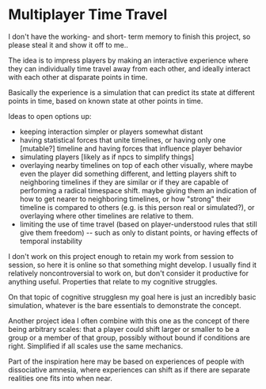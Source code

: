 # Multiplayer Time Travel

I don't have the working- and short- term memory to finish this project, so please steal it and show it off to me..

The idea is to impress players by making an interactive experience where they can individually time travel away from each other, and ideally interact with each other at disparate points in time.

Basically the experience is a simulation that can predict its state at different points in time, based on known state at other points in time.

Ideas to open options up:
- keeping interaction simpler or players somewhat distant
- having statistical forces that unite timelines, or having only one [mutable?] timeline and having forces that influence player behavior
- simulating players [likely as if npcs to simplify things]
- overlaying nearby timelines on top of each other visually, where maybe even the player did something different, and letting players shift to neighboring timelines if they are similar or if they are capable of performing a radical timespace shift.  maybe giving them an indication of how to get nearer to neighboring timelines, or how "strong" their timeline is compared to others (e.g. is this person real or simulated?), or overlaying where other timelines are relative to them.
- limiting the use of time travel (based on player-understood rules that still give them freedom) -- such as only to distant points, or having effects of temporal instability

I don't work on this project enough to retain my work from session to session, so here it is online so that something might develop. I usually find it relatively noncontroversial to work on, but don't consider it productive for anything useful. Properties that relate to my cognitive struggles.

On that topic of cognitive strugglesn my goal here is just an incredibly basic simulation, whatever is the bare essentials to demonstrate the concept.

Another project idea I often combine with this one as the concept of there being arbitrary scales: that a player could shift larger or smaller to be a group or a member of that group, possibly without bound if conditions are right.  Simplified if all scales use the same mechanics.

Part of the inspiration here may be based on experiences of people with dissociative amnesia, where experiences can shift as if there are separate realities one fits into when near.
